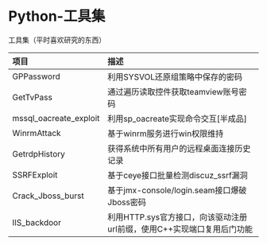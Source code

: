 # Python-工具集
工具集（平时喜欢研究的东西）


| 项目 | 描述 |
| :-- | :-- |
| GPPassword | 利用SYSVOL还原组策略中保存的密码 |
| GetTvPass | 通过遍历读取控件获取teamview账号密码 |
| mssql_oacreate_exploit | 利用sp_oacreate实现命令交互[半成品]  |
| WinrmAttack | 基于winrm服务进行win权限维持 |
| GetrdpHistory | 获得系统中所有用户的远程桌面连接历史记录 |
| SSRFExploit | 基于ceye接口批量检测discuz_ssrf漏洞 |
| Crack_Jboss_burst | 基于jmx-console/login.seam接口爆破Jboss密码 |
| IIS_backdoor | 利用HTTP.sys官方接口，向该驱动注册url前缀，使用C++实现端口复用后门功能 |

